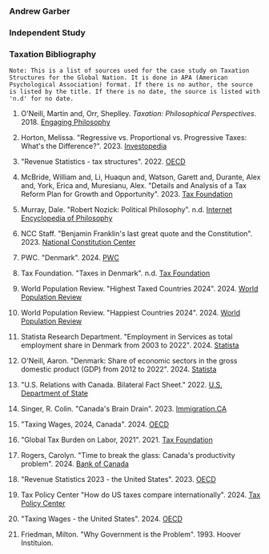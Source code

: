 ### Andrew Garber

### Independent Study

### Taxation Bibliography

```
Note: This is a list of sources used for the case study on Taxation Structures for the Global Nation. It is done in APA (American Psychological Association) format. If there is no author, the source is listed by the title. If there is no date, the source is listed with 'n.d' for no date.
```

1. O'Neill, Martin and, Orr, Sheplley. _Taxation: Philosophical Perspectives_. 2018. [Engaging Philosophy](https://www.amazon.com/Taxation-Philosophical-Perspectives-Engaging-Philosophy/dp/0199609225)

2. Horton, Melissa. "Regressive vs. Proportional vs. Progressive Taxes: What's the Difference?". 2023. [Investopedia](https://www.investopedia.com/ask/answers/042415/what-are-differences-between-regressive-proportional-and-progressive-taxes.asp)

3. "Revenue Statistics - tax structures". 2022. [OECD](https://www.oecd.org/ctp/tax-policy/revenue-statistics-tax-structures.htm)

4. McBride, William and, Li, Huaqun and, Watson, Garett and, Durante, Alex and, York, Erica and, Muresianu, Alex. "Details and Analysis of a Tax Reform Plan for Growth and Opportunity". 2023. [Tax Foundation](https://taxfoundation.org/research/all/federal/growth-opportunity-us-tax-reform-plan/)

5. Murray, Dale. "Robert Nozick: Political Philosophy". n.d. [Internet Encyclopedia of Philosophy](https://iep.utm.edu/noz-poli/)

6. NCC Staff. "Benjamin Franklin's last great quote and the Constitution". 2023. [National Constitution Center](https://constitutioncenter.org/blog/benjamin-franklins-last-great-quote-and-the-constitution)

7. PWC. "Denmark". 2024. [PWC](https://taxsummaries.pwc.com/denmark)

8. Tax Foundation. "Taxes in Denmark". n.d. [Tax Foundation](https://taxfoundation.org/location/denmark/)

9. World Population Review. "Highest Taxed Countries 2024". 2024. [World Population Review](https://worldpopulationreview.com/country-rankings/highest-taxed-countries)

10. World Population Review. "Happiest Countries 2024". 2024. [World Population Review](https://worldpopulationreview.com/country-rankings/happiest-countries-in-the-world)

11. Statista Research Department. "Employment in Services as total employment share in Denmark from 2003 to 2022". 2024. [Statista](https://www.statista.com/statistics/595381/services-employment-as-share-of-total-employment-denmark-europe-eu/)

12. O'Neill, Aaron. "Denmark: Share of economic sectors in the gross domestic product (GDP) from 2012 to 2022". 2024. [Statista](https://www.statista.com/statistics/317288/share-of-economic-sectors-in-the-gdp-in-denmark/)

13. "U.S. Relations with Canada. Bilateral Fact Sheet." 2022. [U.S. Department of State](https://www.state.gov/u-s-relations-with-canada/)

14. Singer, R. Colin. "Canada's Brain Drain". 2023. [Immigration.CA](https://www.immigration.ca/canadas-brain-drain-figures-show-technology-graduate-exodus/)

15. "Taxing Wages, 2024, Canada". 2024. [OECD](https://www.oecd.org/tax/tax-policy/taxing-wages-canada.pdf)

16. "Global Tax Burden on Labor, 2021". 2021. [Tax Foundation](https://taxfoundation.org/data/all/global/tax-burden-on-labor-oecd-2021/)

17. Rogers, Carolyn. "Time to break the glass: Canada's productivity problem". 2024. [Bank of Canada](https://www.bankofcanada.ca/2024/03/time-to-break-the-glass-fixing-canadas-productivity-problem/)

18. "Revenue Statistics 2023 - the United States". 2023. [OECD](https://www.oecd.org/tax/revenue-statistics-united-states.pdf)

19. Tax Policy Center "How do US taxes compare internationally". 2024. [Tax Policy Center](https://www.taxpolicycenter.org/briefing-book/how-do-us-taxes-compare-internationally)

20. "Taxing Wages - the United States". 2024. [OECD](https://www.oecd.org/tax/tax-policy/taxing-wages-united-states.pdf)

21. Friedman, Milton. "Why Government is the Problem". 1993. Hoover Instituion.
